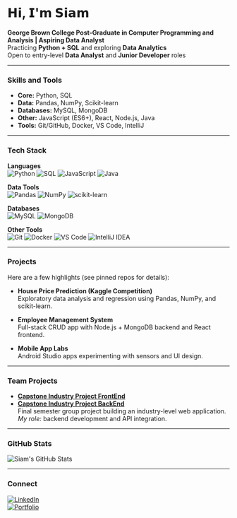 # 𝗛𝗶, 𝗜'𝗺 𝗦𝗶𝗮𝗺

**George Brown College Post-Graduate in Computer Programming and Analysis | Aspiring Data Analyst**  
Practicing **Python + SQL** and exploring **Data Analytics**  
Open to entry-level **Data Analyst** and **Junior Developer** roles  

---

### Skills and Tools
- **Core:** Python, SQL  
- **Data:** Pandas, NumPy, Scikit-learn  
- **Databases:** MySQL, MongoDB  
- **Other:** JavaScript (ES6+), React, Node.js, Java  
- **Tools:** Git/GitHub, Docker, VS Code, IntelliJ  

---

### Tech Stack

**Languages**  
![Python](https://img.shields.io/badge/Python-3776AB?style=for-the-badge&logo=python&logoColor=white)
![SQL](https://img.shields.io/badge/SQL-003B57?style=for-the-badge&logo=postgresql&logoColor=white)
![JavaScript](https://img.shields.io/badge/JavaScript-F7DF1E?style=for-the-badge&logo=javascript&logoColor=black)
![Java](https://img.shields.io/badge/Java-007396?style=for-the-badge&logo=java&logoColor=white)

**Data Tools**  
![Pandas](https://img.shields.io/badge/Pandas-150458?style=for-the-badge&logo=pandas&logoColor=white)
![NumPy](https://img.shields.io/badge/NumPy-013243?style=for-the-badge&logo=numpy&logoColor=white)
![scikit-learn](https://img.shields.io/badge/scikit--learn-F7931E?style=for-the-badge&logo=scikit-learn&logoColor=white)

**Databases**  
![MySQL](https://img.shields.io/badge/MySQL-005C84?style=for-the-badge&logo=mysql&logoColor=white)
![MongoDB](https://img.shields.io/badge/MongoDB-4EA94B?style=for-the-badge&logo=mongodb&logoColor=white)

**Other Tools**  
![Git](https://img.shields.io/badge/Git-F05032?style=for-the-badge&logo=git&logoColor=white)
![Docker](https://img.shields.io/badge/Docker-2496ED?style=for-the-badge&logo=docker&logoColor=white)
![VS Code](https://img.shields.io/badge/VS%20Code-007ACC?style=for-the-badge&logo=visual-studio-code&logoColor=white)
![IntelliJ IDEA](https://img.shields.io/badge/IntelliJ%20IDEA-000000?style=for-the-badge&logo=intellij-idea&logoColor=white)

---

### Projects
Here are a few highlights (see pinned repos for details):

- **House Price Prediction (Kaggle Competition)**  
  Exploratory data analysis and regression using Pandas, NumPy, and scikit-learn.  

- **Employee Management System**  
  Full-stack CRUD app with Node.js + MongoDB backend and React frontend.  

- **Mobile App Labs**  
  Android Studio apps experimenting with sensors and UI design.  

---

### Team Projects
- **[Capstone Industry Project FrontEnd](https://github.com/Bajorum/Capstone-IndustryProject-frontend)**
- **[Capstone Industry Project BackEnd](https://github.com/DiegoHidenori/Capstone-IndustryProject-Backend)**  
  Final semester group project building an industry-level web application.  
  *My role:* backend development and API integration.  

---

### GitHub Stats
![Siam's GitHub Stats](https://github-readme-stats.vercel.app/api?username=siam9922&show_icons=true&theme=tokyonight)

---

### Connect
[![LinkedIn](https://img.shields.io/badge/LinkedIn-blue?style=for-the-badge&logo=linkedin&logoColor=white)](https://www.linkedin.com/in/siam-hasan-bb5343377/)  
[![Portfolio](https://img.shields.io/badge/Portfolio-grey?style=for-the-badge&logo=github&logoColor=white)](#)
